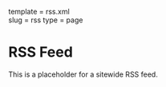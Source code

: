 template = rss.xml  
slug = rss
type = page


# RSS Feed

This is a placeholder for a sitewide RSS feed.